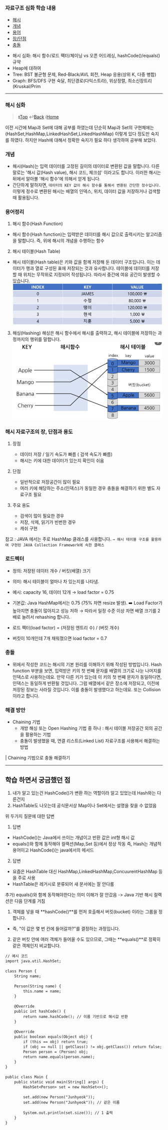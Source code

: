 ### 자료구조 심화 학습 내용

* [해시](#해시-심화)
* [개념](#개념)
* [용어](#용어정리)
* [장/단점](#해시-자료구조의-장-단점과-용도)
* [충돌](#충돌)
- 해시 심화: 해시 함수/로드 팩터/체이닝 vs 오픈 어드레싱, hashCode()/equals() 규약
- Heap에 대하여
- Tree: BST 불균형 문제, Red-Black/AVL 회전, Heap 응용(상위 K, 다중 병합)
- Graph: BFS/DFS 구현 숙달, 최단경로(다익스트라), 위상정렬, 최소신장트리(Kruskal/Prim
---
### 해시 심화
> :arrow_double_up:[Top](#자료구조-심화-학습-내용)   :leftwards_arrow_with_hook:[Back](https://github.com/wnsur1234/CS-TIL#CS)   :information_source:[Home](https://github.com/wnsur1234/CS-TIL)

이전 시간에 Map과 Set에 대해 공부를 하였는데
단순히 Map과 Set의 구현체에는 
(HashSet,HashMap,LinkedHashSet,LinkedHashMap) 이렇게 있다 정도만 숙지를 하였다.
하지만 Hash에 대해서 정확한 숙지가 필요 하다 생각하여 공부해 보았다.

### 개념
- 해시(Hash)는 입력 데이터를 고정된 길이의 데이터로 변환된 값을 말합니다. 
  다른 말로는 '해시 값(Hash value), 해시 코드, 체크섬' 이라고도 합니다. 
  이러한 해시는 뒤에서 알아볼 '해시 함수'에 의해서 얻게 됩니다. 
- 간단하게 말하자면, `데이터의 KEY 값이 해시 함수를 통해서 변환된 간단한 정수입니다.` 
  이렇게 정수로 변환된 해시는 배열의 인덱스, 위치, 데이터 값을 저장하거나 검색할 때 활용됩니다.

### 용어정리
1) 해시 함수(Hash Function)
- 해시 함수(Hash function)는 입력받은 데이터를 해시 값으로 출력시키는 알고리즘을 말합니다.
즉, 위에 해시의 개념을 수행하는 함수

2) 해시 테이블(Hash Table)
- 해시 테이블(Hash table)은 키와 값을 함께 저장해 둔 데이터 구조입니다. 
이는 데이터가 행과 열로 구성된 표에 저장되는 것과 유사합니다. 
테이블에 데이터를 저장할 때 위치는 무작위로 지정되어 작성됩니다. 따라서 중간에 여유 공간이 발생할 수 있습니다.
![alt text](image-1.png)

3) 해싱(Hashing)
해싱은 해시 함수에서 해시를 출력하고, 해시 테이블에 저장하는 과정까지의 행위를 말합니다.
![alt text](image-2.png)

### 해시 자료구조의 장, 단점과 용도
1) 장점
    - 데이터 저장 / 일기 속도가 빠름 ( 검색 속도가 빠름)
    - 해시는 키에 대한 데이터가 있는지 확인이 쉬움

2) 단점
    - 일반적으로 저장공간이 많이 필요
    - 여러 키에 해당하는 주소(인덱스)가 동일한 경우 충돌을 해결하기 위한 별도 자료구조 필요

3) 주요 용도
    - 검색이 많이 필요한 경우
    - 저장, 삭제, 읽기가 빈번한 경우
    - 캐쉬 구현

참고 : JAVA 에서는 주로 HashMap 클래스를 사용합니다.
`→ 해시 테이블 구조를 활용하여 구현된 JAVA Collection Framework에 속한 클래스`

### 로드펙터
- 정의: 저장된 데이터 개수 / 버킷(배열) 크기
- 의미: 해시 테이블이 얼마나 차 있는지를 나타냄.
- 예시: capacity 16, 데이터 12개 → load factor = 0.75
- 기본값: Java HashMap에서는 0.75 (75% 차면 resize 발생).
➡️ Load Factor가 높아지면 충돌이 많아지고 성능 저하 → 따라서 일정 수준 이상 차면 배열 크기를 2배로 늘려서 rehashing 합니다.

- 로드 팩터(load factor) = (저장된 엔트리 수) / (버킷 개수)
- 버킷이 10개인데 7개 채워졌으면 load factor = 0.7

### 충돌
- 위에서 작성한 코드는 해시의 기본 원리를 이해하기 위해 작성된 방법입니다.
Hash function 부분을 보면, 입력받은 키의 첫 번째 문자를 배열의 크기로 나눈 나머지를 인덱스로 사용하는데요.
만약 다른 키가 있는데 이 키의 첫 번째 문자가 동일하다면, 인덱스는 동일하게 반환될 것입니다. 그럼 배열에서 같은 장소에 저장되고, 이전에 저장된 정보는 사라질 것입니다. 이를 충돌이 발생했다고 하는데요. 또는 Collision이라고 합니다.

### 해결 방안
- Chaining 기법
    - 개방 해싱 또는 Open Hashing 기법 중 하나 : 해시 테이블 저장공간 외의 공간을 활용하는 기법
    - 충돌이 발생했을 때, 연결 리스트(Linked List) 자료구조를 사용해서 해결하는 방법

| Chaining 기법으로 충돌 해결하기

---

## 학습 하면서 궁금했던 점
1. 내가 알고 있는건 HashCode()가 변환 하는 역할이라 알고 있었는데
Hash와는 다른건지 
2. HashTable도 나오는데 공식문서상 Map이나 Set에서는 설명을 찾을 수 없었음

위 두가지 질문에 대한 답변
1. 답변
- HashCode()는 Java에서 쓰이는 개념이고 반환 값은 int형 해시 값
- equals()와 함께 동작해야 컬랙션(Map,Set 등)에서 정상 작동
즉, Hash는 개념적 용어이고 HashCode()는 java에서의 메서드

2. 답변
- 요즘은 HashTable 대신 HashMap,LinkedHashMap,ConcuurentHashMap 등을 주로 사용
- HashTable은 레거시로 분류되어 새 문서에는 잘 안다룸

추가)
equals()와 함께 동작해야한다는 의미 이해가 잘 안갔음
-> Java 기반 해시 컬랙션은 다음 단계를 거침
1. 객체를 넣을 때 **hashCode()**를 먼저 호출해서 버킷(bucket) 이라는 그룹을 정합니다.
- 즉, "이 값은 몇 번 칸에 들어갈까?"를 결정하는 과정입니다.

2. 같은 버킷 안에 여러 객체가 들어올 수도 있으므로, 그때는 **equals()**로 정확히 같은 객체인지 비교합니다.

```
// 예시 코드
import java.util.HashSet;

class Person {
    String name;

    Person(String name) {
        this.name = name;
    }

    @Override
    public int hashCode() {
        return name.hashCode(); // 이름 기반으로 해시값 반환
    }

    @Override
    public boolean equals(Object obj) {
        if (this == obj) return true;
        if (obj == null || getClass() != obj.getClass()) return false;
        Person person = (Person) obj;
        return name.equals(person.name);
    }
}

public class Main {
    public static void main(String[] args) {
        HashSet<Person> set = new HashSet<>();

        set.add(new Person("Junhyeok"));
        set.add(new Person("Junhyeok")); // 같은 이름

        System.out.println(set.size()); // 1 출력
    }
}

```